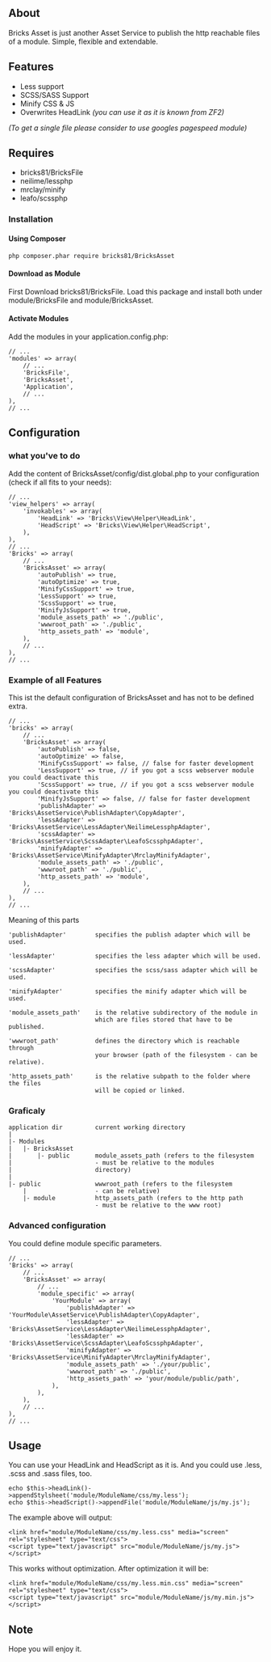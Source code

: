 ## About
Bricks Asset is just another Asset Service to publish
the http reachable files of a module. Simple, flexible and extendable.
## Features
- Less support
- SCSS/SASS Support
- Minify CSS & JS
- Overwrites HeadLink *(you can use it as it is known from ZF2)*

*(To get a single file please consider to use googles pagespeed module)*

## Requires
- bricks81/BricksFile
- neilime/lessphp
- mrclay/minify
- leafo/scssphp 

### Installation
#### Using Composer
    php composer.phar require bricks81/BricksAsset
#### Download as Module
First Download bricks81/BricksFile.
Load this package and install both under module/BricksFile and module/BricksAsset.
#### Activate Modules
Add the modules in your application.config.php:

	// ...    
	'modules' => array(
    	// ...
    	'BricksFile',	
    	'BricksAsset',
    	'Application',
    	// ...	
    ),
	// ...

## Configuration
### what you've to do
Add the content of BricksAsset/config/dist.global.php to your configuration
(check if all fits to your needs):

	// ...
	'view_helpers' => array(
		'invokables' => array(
			'HeadLink' => 'Bricks\View\Helper\HeadLink',
			'HeadScript' => 'Bricks\View\Helper\HeadScript',
		),
	),
	// ...
	'Bricks' => array(
		// ...
		'BricksAsset' => array(
			'autoPublish' => true,
			'autoOptimize' => true,
			'MinifyCssSupport' => true,
			'LessSupport' => true,
			'ScssSupport' => true,
			'MinifyJsSupport' => true,
			'module_assets_path' => './public',
			'wwwroot_path' => './public',
			'http_assets_path' => 'module',			
		),
		// ...
	),
	// ...

### Example of all Features
This ist the default configuration of BricksAsset and has not to be defined extra.
 
	// ...
	'bricks' => array(
		// ...
		'BricksAsset' => array(
			'autoPublish' => false,
			'autoOptimize' => false,			
			'MinifyCssSupport' => false, // false for faster development
			'LessSupport' => true, // if you got a scss webserver module you could deactivate this
			'ScssSupport' => true, // if you got a scss webserver module you could deactivate this
			'MinifyJsSupport' => false, // false for faster development
			'publishAdapter' => 'Bricks\AssetService\PublishAdapter\CopyAdapter',			
			'lessAdapter' => 'Bricks\AssetService\LessAdapter\NeilimeLessphpAdapter',
			'scssAdapter' => 'Bricks\AssetService\ScssAdapter\LeafoScssphpAdapter',
			'minifyAdapter' => 'Bricks\AssetService\MinifyAdapter\MrclayMinifyAdapter',
			'module_assets_path' => './public',
			'wwwroot_path' => './public',
			'http_assets_path' => 'module',			
		),
		// ...
	),
	// ...   

Meaning of this parts
	
	'publishAdapter' 		specifies the publish adapter which will be used.

	'lessAdapter' 			specifies the less adapter which will be used.

	'scssAdapter'			specifies the scss/sass adapter which will be used.

	'minifyAdapter' 		specifies the minify adapter which will be used.

	'module_assets_path' 	is the relative subdirectory of the module in 
							which are files stored that have to be published.

	'wwwroot_path' 			defines the directory which is reachable through 
							your browser (path of the filesystem - can be relative).

	'http_assets_path' 		is the relative subpath to the folder where the files 
							will be copied or linked.

### Graficaly
	application dir			current working directory
	|
	|- Modules
	|	|- BricksAsset		
	|		|- public		module_assets_path (refers to the filesystem 
	|						- must be relative to the modules
	|						directory)
 	|
	|- public				wwwroot_path (refers to the filesystem 
		|					- can be relative)
		|- module			http_assets_path (refers to the http path 
							- must be relative to the www root)

### Advanced configuration
You could define module specific parameters.
	
	// ...
	'Bricks' => array(
		// ...
		'BricksAsset' => array(
			// ...
			'module_specific' => array(
				'YourModule' => array(
				 	'publishAdapter' => 'YourModule\AssetService\PublishAdapter\CopyAdapter',
					'lessAdapter' => 'Bricks\AssetService\LessAdapter\NeilimeLessphpAdapter',
					'lessAdapter' => 'Bricks\AssetService\ScssAdapter\LeafoScssphpAdapter',
					'minifyAdapter' => 'Bricks\AssetService\MinifyAdapter\MrclayMinifyAdapter',
					'module_assets_path' => './your/public',
					'wwwroot_path' => './public',
					'http_assets_path' => 'your/module/public/path',					
				),
			),
		),
		// ...
	),   
	// ...

## Usage

You can use your HeadLink and HeadScript as it is. And you could use .less, .scss and .sass files, too.

	echo $this->headLink()->appendStylsheet('module/ModuleName/css/my.less');
	echo $this->headScript()->appendFile('module/ModuleName/js/my.js');

The example above will output:

	<link href="module/ModuleName/css/my.less.css" media="screen" rel="stylesheet" type="text/css">
	<script type="text/javascript" src="module/ModuleName/js/my.js"></script>

This works without optimization. After optimization it will be:

	<link href="module/ModuleName/css/my.less.min.css" media="screen" rel="stylesheet" type="text/css">
	<script type="text/javascript" src="module/ModuleName/js/my.min.js"></script>

## Note

Hope you will enjoy it.